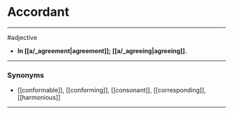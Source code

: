 # Accordant
---
#adjective
- **In [[a/_agreement|agreement]]; [[a/_agreeing|agreeing]].**
---
### Synonyms
- [[conformable]], [[conforming]], [[consonant]], [[corresponding]], [[harmonious]]
---
